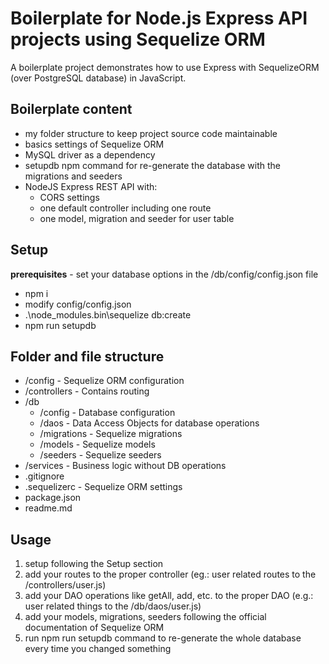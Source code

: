 # Boilerplate for Node.js Express API projects using Sequelize ORM

A boilerplate project demonstrates how to use Express with SequelizeORM (over PostgreSQL database) in JavaScript.

## Boilerplate content
- my folder structure to keep project source code maintainable
- basics settings of Sequelize ORM
- MySQL driver as a dependency
- setupdb npm command for re-generate the database with the migrations and seeders
- NodeJS Express REST API with:
  - CORS settings
  - one default controller including one route
  - one model, migration and seeder for user table

## Setup

**prerequisites** - set your database options in the /db/config/config.json file
- npm i
- modify config/config.json
- .\node_modules\.bin\sequelize db:create
- npm run setupdb



## Folder and file structure

- /config - Sequelize ORM configuration
- /controllers - Contains routing
- /db
  - /config - Database configuration
  - /daos - Data Access Objects for database operations
  - /migrations - Sequelize migrations
  - /models - Sequelize models
  - /seeders - Sequelize seeders
- /services - Business logic without DB operations
- .gitignore
- .sequelizerc - Sequelize ORM settings
- package.json
- readme.md

## Usage

1) setup following the Setup section
2) add your routes to the proper controller (eg.: user related routes to the /controllers/user.js)
3) add your DAO operations like getAll, add, etc. to the proper DAO (e.g.: user related things to the /db/daos/user.js)
4) add your models, migrations, seeders following the official documentation of Sequelize ORM
5) run npm run setupdb command to re-generate the whole database every time you changed something
